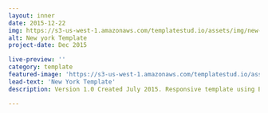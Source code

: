 ```yaml
---
layout: inner
date: 2015-12-22
img: https://s3-us-west-1.amazonaws.com/templatestud.io/assets/img/new-york-ipad.png
alt: New york Template
project-date: Dec 2015

live-preview: ''
category: template
featured-image: 'https://s3-us-west-1.amazonaws.com/templatestud.io/assets/img/new-york-ipad.png'
lead-text: 'New York Template'
description: Version 1.0 Created July 2015. Responsive template using Bootstrap.

---
```


